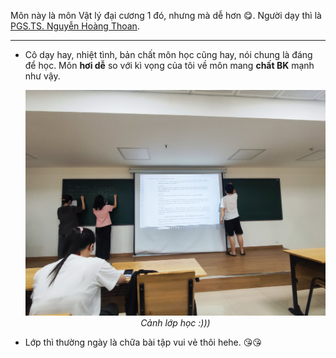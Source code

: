 Môn này là môn Vật lý đại cương 1 đó, nhưng mà dễ hơn 😋. Người dạy thì là [PGS.TS. Nguyễn Hoàng Thoan](https://sep.hust.edu.vn/can-bo/pgs-ts-nguyen-hoang-thoan.html).

---

- Cô dạy hay, nhiệt tình, bản chất môn học cũng hay, nói chung là đáng để học. Môn **hơi dễ** so với kì vọng của tôi về môn mang **chất BK** mạnh như vậy.
  
  <p align="center">
    <img src="../the%20reason,%20for%20you%20-%20me%20-%20us,%20future%20trojans%20204d9622fa1980d39d31c68f0bdb5fa0/image7.jpg" alt="image7.jpg">
    <br>
    <em>Cảnh lớp học :)))</em>
  </p>

- Lớp thì thường ngày là chữa bài tập vui vẻ thôi hehe. 😘😘